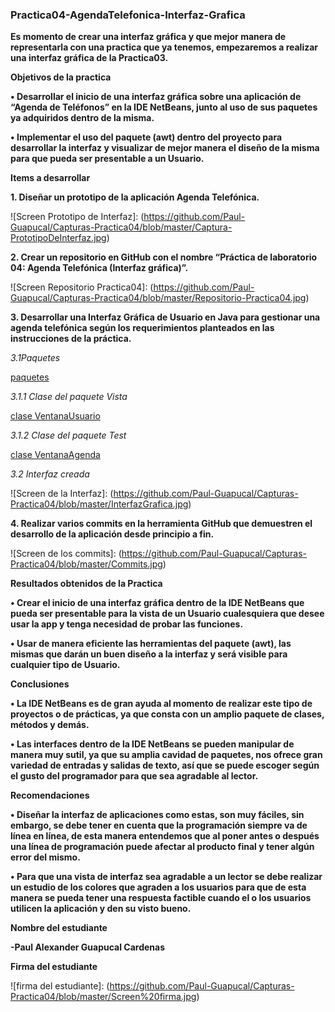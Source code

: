 ### Practica04-AgendaTelefonica-Interfaz-Grafica
**Es momento de crear una interfaz gráfica y que mejor manera de representarla con una practica que ya tenemos, empezaremos a realizar una interfaz gráfica de la Practica03.**

**Objetivos de la practica**

**•	Desarrollar el inicio de una interfaz gráfica sobre una aplicación de “Agenda de Teléfonos” en la IDE NetBeans, junto al uso de sus paquetes ya adquiridos dentro de la misma.**

**•	Implementar el uso del paquete (awt) dentro del proyecto para desarrollar la interfaz y visualizar de mejor manera el diseño de la misma para que pueda ser presentable a un Usuario.**

**Items a desarrollar**

**1.	Diseñar un prototipo de la aplicación Agenda Telefónica.**

![Screen Prototipo de Interfaz]: (https://github.com/Paul-Guapucal/Capturas-Practica04/blob/master/Captura-PrototipoDeInterfaz.jpg)

**2.	Crear un repositorio en GitHub con el nombre “Práctica de laboratorio 04: Agenda Telefónica (Interfaz gráfica)”.**

![Screen Repositorio Practica04]: (https://github.com/Paul-Guapucal/Capturas-Practica04/blob/master/Repositorio-Practica04.jpg)

**3.	Desarrollar una Interfaz Gráfica de Usuario en Java para gestionar una agenda telefónica según los requerimientos planteados en las instrucciones de la práctica.**

*3.1Paquetes*

[paquetes](https://github.com/Paul-Guapucal/Practica04-AgendaTelefonica-Interfaz-Grafica/tree/master/src/ec/edu/ups)

*3.1.1 Clase del paquete Vista*

[clase VentanaUsuario](https://github.com/Paul-Guapucal/Practica04-AgendaTelefonica-Interfaz-Grafica/blob/master/src/ec/edu/ups/vista/VentanaUsuario.java)

*3.1.2 Clase del paquete Test*

[clase VentanaAgenda](https://github.com/Paul-Guapucal/Practica04-AgendaTelefonica-Interfaz-Grafica/blob/master/src/ec/edu/ups/test/VentanaAgenda.java)

*3.2 Interfaz creada*

![Screen de la Interfaz]: (https://github.com/Paul-Guapucal/Capturas-Practica04/blob/master/InterfazGrafica.jpg)

**4.	Realizar varios commits en la herramienta GitHub que demuestren el desarrollo de la aplicación desde principio a fin.**

![Screen de los commits]: (https://github.com/Paul-Guapucal/Capturas-Practica04/blob/master/Commits.jpg)

**Resultados obtenidos de la Practica**

**•	Crear el inicio de una interfaz gráfica dentro de la IDE NetBeans que pueda ser presentable para la vista de un Usuario cualesquiera que desee usar la app y tenga necesidad de probar las funciones.**

**•	Usar de manera eficiente las herramientas del paquete (awt), las mismas que darán un buen diseño a la interfaz y será visible para cualquier tipo de Usuario.**

**Conclusiones**

**•	La IDE NetBeans es de gran ayuda al momento de realizar este tipo de proyectos o de prácticas, ya que consta con un amplio paquete de clases, métodos y demás.**

**•	Las interfaces dentro de la IDE NetBeans se pueden manipular de manera muy sutil, ya que su amplia cavidad de paquetes, nos ofrece gran variedad de entradas y salidas de texto, así que se puede escoger según el gusto del programador para que sea agradable al lector.**

**Recomendaciones**

**•	Diseñar la interfaz de aplicaciones como estas, son muy fáciles, sin embargo, se debe tener en cuenta que la programación siempre va de línea en línea, de esta manera entendemos que al poner antes o después una línea de programación puede afectar al producto final y tener algún error del mismo.**

**•	Para que una vista de interfaz sea agradable a un lector se debe realizar un estudio de los colores que agraden a los usuarios para que de esta manera se pueda tener una respuesta factible cuando el o los usuarios utilicen la aplicación y den su visto bueno.**

**Nombre del estudiante**

**-Paul Alexander Guapucal Cardenas**

**Firma del estudiante**

![firma del estudiante]: (https://github.com/Paul-Guapucal/Capturas-Practica04/blob/master/Screen%20firma.jpg)
